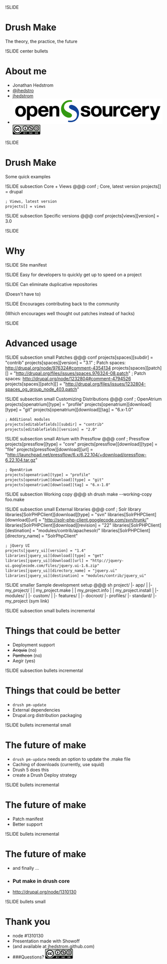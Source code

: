 !SLIDE
# Drush Make
The theory, the practice, the future

!SLIDE center bullets
# About me
* Jonathan Hedstrom
* [@jhedstro](http://twitter.com/jhedstro)
* [jhedstrom](http://drupal.org/user/208732)
* ![opensourcery](opensourcery.png)
![cc](cc.png)

!SLIDE
# Drush Make
Some quick examples

!SLIDE subsection
Core + Views
    @@@ conf
    ; Core, latest version
	projects[] = drupal
    
    ; Views, latest version
    projects[] = views

!SLIDE subsection
Specific versions
    @@@ conf
    projects[views][version] = 3.0

!SLIDE
# Why

!SLIDE
Site manifest

!SLIDE
Easy for developers to quickly get up to speed on a project

!SLIDE
Can eliminate duplicative repositories

(Doesn't have to)

!SLIDE
Encourages contributing back to the community

(Which encourages well thought out patches instead of hacks)

!SLIDE
# Advanced usage

!SLIDE subsection small
Patches
    @@@ conf
    projects[spaces][subdir] = "contrib"
    projects[spaces][version] = "3.1"
    ; Patch spaces: http://drupal.org/node/976324#comment-4354134
    projects[spaces][patch][] = "http://drupal.org/files/issues/spaces.976324-08.patch"
    ; Patch spaces: http://drupal.org/node/1232804#comment-4794526
    projects[spaces][patch][] = "http://drupal.org/files/issues/1232804-spaces_og_group_node_403.patch"

!SLIDE subsection small
Customizing Distributions
    @@@ conf
	; OpenAtrium
    projects[openatrium][type] = "profile"
    projects[openatrium][download][type] = "git"
    projects[openatrium][download][tag] = "6.x-1.0"
    
    ; Additional modules
    projects[editablefields][subdir] = "contrib"
    projects[editablefields][version] = "2.0"

!SLIDE subsection small
Atrium with Pressflow
    @@@ conf
	; Pressflow
    projects[pressflow][type] = "core"
    projects[pressflow][download][type] = "file"
    projects[pressflow][download][url] = "http://launchpad.net/pressflow/6.x/6.22.104/+download/pressflow-6.22.104.tar.gz"

	; OpenAtrium
    projects[openatrium][type] = "profile"
    projects[openatrium][download][type] = "git"
    projects[openatrium][download][tag] = "6.x-1.0"

!SLIDE subsection
Working copy
    @@@ sh
	drush make --working-copy foo.make

!SLIDE subsection small
External libraries
    @@@ conf
    ; Solr library
    libraries[SolrPHPClient][download][type] = "svn"
    libraries[SolrPHPClient][download][url] = "http://solr-php-client.googlecode.com/svn/trunk/"
    libraries[SolrPHPClient][download][revision] = "22"
    libraries[SolrPHPClient][destination] = "modules/contrib/apachesolr/"
    libraries[SolrPHPClient][directory_name] = "SolrPhpClient"

    ; jQuery UI
    projects[jquery_ui][version] = "1.4"
    libraries[jquery_ui][download][type] = "get"
    libraries[jquery_ui][download][url] = "http://jquery-ui.googlecode.com/files/jquery.ui-1.6.zip"
    libraries[jquery_ui][directory_name] = "jquery.ui"
    libraries[jquery_ui][destination] = "modules/contrib/jquery_ui"

!SLIDE smaller
Sample development setup
    @@@ sh
    project/
    |- app/
       |
       |- my_project/
       |  |  my_project.make
       |  |  my_project.info
       |  |  my_project.install
       |  |- modules/
       |     |- custom/
       |     |- features/
       |
       |- docroot/
	      |- profiles/
		     |- standard/
		     |- my_project (sym link)

!SLIDE subsection small bullets incremental
# Things that could be better
* Deployment support
* <s>Acquia</s> (no)
* <s>Pantheon</s> (no)
* Aegir (yes)

!SLIDE subsection bullets incremental
# Things that could be better
* `drush pm-update`
* External dependencies
* Drupal.org distribution packaging

!SLIDE bullets incremental small
# The future of make
* `drush pm-update` needs an option to update the .make file
* Caching of downloads (currently, use squid)
* Drush 5 does this
* create a Drush Deploy strategy

!SLIDE bullets incremental
# The future of make
* Patch manifest
* Better support

!SLIDE bullets incremental
# The future of make
* and finally ...
* ### Put make in drush core
* http://drupal.org/node/1310130

!SLIDE bullets small
# Thank you
* node #1310130
* Presentation made with Showoff
* (and available at jhedstrom.github.com)
* ###Questions?
![cc](cc.png)
